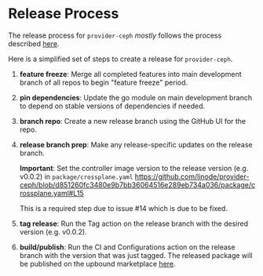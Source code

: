 # Release Process

The release process for `provider-ceph` *mostly* follows the process described [here](https://github.com/crossplane/crossplane/blob/master/contributing/release-process.md).

Here is a simplified set of steps to create a release for `provider-ceph`.

1. **feature freeze**: Merge all completed features into main development branch of all repos to begin "feature freeze" period.
2. **pin dependencies**: Update the go module on main development branch to depend on stable versions of dependencies if needed.
3. **branch repo**: Create a new release branch using the GitHub UI for the repo.
4. **release branch prep**: Make any release-specific updates on the release branch.
   
   **Important**: Set the controller image version to the release version (e.g. v0.0.2) in `package/crossplane.yaml` https://github.com/linode/provider-ceph/blob/d851260fc3480e9b7bb36064516e289eb734a036/package/crossplane.yaml#L15
   
   This is a required step due to issue #14 which is due to be fixed.
   
6. **tag release**: Run the Tag action on the release branch with the desired version (e.g. v0.0.2).
7. **build/publish**: Run the CI and Configurations action on the release branch with the version that was just tagged. The released package will be published on the upbound marketplace [here](https://marketplace.upbound.io/account/linode/provider-ceph). 
